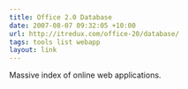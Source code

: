 ```yaml
---
title: Office 2.0 Database
date: 2007-08-07 09:32:05 +10:00
url: http://itredux.com/office-20/database/
tags: tools list webapp
layout: link
---
```

Massive index of online web applications.
